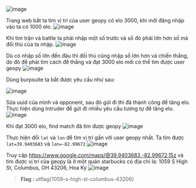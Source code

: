 ![image](https://github.com/user-attachments/assets/844e14ed-0417-448a-bcdc-bfd211acfba3)

Trang web bắt ta tìm vị trí của user geopy có elo 3000, khi mới đăng nhập vào ta có 1000 elo. 
![image](https://github.com/user-attachments/assets/7d20ba20-9dec-480b-b55c-005bc5475493)

Khi tìm trận và battle ta phải nhập một số trước và số đó phải lớn hơn số mà đối thủ của ta nhập.
![image](https://github.com/user-attachments/assets/41441f2c-7dcb-415f-90ac-c0c0778b0531)

Dù có nhập số lớn đến đâu thì đối thủ cũng nhập số lớn hơn và chiến thắng, do đó để phải tìm cách để thắng và đạt 3000 elo mới có thể tìm được user geopy
![image](https://github.com/user-attachments/assets/90a94d4a-217c-4656-9592-d4c1b823f9b3)

Dùng burpsuite ta bắt được yêu cầu như sau:

![image](https://github.com/user-attachments/assets/8d3bbef5-ed5f-4b87-950e-99e85253eb31)

Sửa uuid của mình và opponent, sau đó gửi đi thì đã thành công để tăng elo. Thực hiện dùng Intruder để gửi đi nhiều yêu cầu tương tự để tăng elo.
![image](https://github.com/user-attachments/assets/480e8efc-9377-477f-ad60-e7e5e0571877)

Khi đạt 3000 elo, find match đã tìm được geopy
![image](https://github.com/user-attachments/assets/7c6ada07-057b-4136-b938-9d4257726095)

Thực hiện đổi `lat` và `lon` để tìm vị trí gần với user geopy nhất. Ta tìm được `lat=39.9403683` và `lon=-82.99672`
![image](https://github.com/user-attachments/assets/1b08c5eb-8d41-40d3-85bc-ead1cf3511d4)

Truy cập https://www.google.com/maps/@39.9403683,-82.99672,15z và tìm được vị trí của geopy là ở một quán starbucks có địa chỉ là: 1059 S High St, Columbus, OH 43206, Hoa Kỳ
![image](https://github.com/user-attachments/assets/dc33a8cd-4d08-484a-b35f-720f0ba12a1d)

> **Flag :** utflag{1059-s-high-st-columbus-43206}




